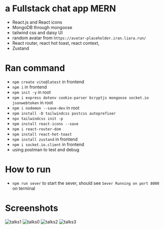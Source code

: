 # a Fullstack chat app MERN
- React.js and React icons
- MongoDB through mongoose
- tailwind css and daisy UI
- random avatar from `https://avatar-placeholder.iran.liara.run/`
- React router, react hot toast, react context, 
- Zustand
# Ran command
- `npm create vite@latest` in frontend
- `npm i` in frontend
- `npm init -y` in root
- `npm i express dotenv cookie-parser bcryptjs mongoose socket.io jsonwebtoken` in root
- `npm i nodemon --save-dev` in root
- `npm install -D tailwindcss postcss autoprefixer`
- `npx tailwindcss init -p`
- `npm install react-icons --save`
- `npm i react-router-dom`
- `npm install react-hot-toast`
- `npm install zustand` in frontend
- `npm i socket.io.client` in frontend
- using postman to test and debug
# How to run
- `npm run sever` to start the sever, should see `Sever Running on port 8000` on terminal
# Screenshots
![talks1](https://github.com/user-attachments/assets/9c4e1490-9792-4bad-a0cf-1a40812f092e)
![talks0](https://github.com/user-attachments/assets/b67af136-9253-4f5b-9ef1-a3112db47352)
![talks2](https://github.com/user-attachments/assets/510f0dbb-0703-4731-b884-56f67c7b1f48)
![talks3](https://github.com/user-attachments/assets/e9fe5999-b04e-4325-b4ac-798b9b55c824)
